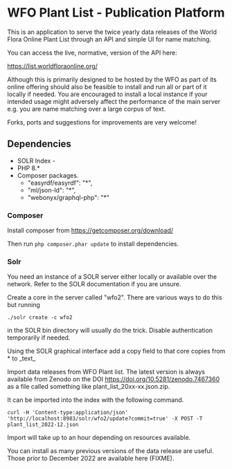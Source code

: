 # WFO Plant List - Publication Platform

This is an application to serve the twice yearly data releases of the World Flora Online Plant List through an API and simple UI for name matching.

You can access the live, normative, version of the API here:

https://list.worldfloraonline.org/

Although this is primarily designed to be hosted by the WFO as part of its online offering should also be feasible to install and run all or part of it locally if needed. You are encouraged to install a local instance if your intended usage might adversely affect the performance of the main server e.g. you are name matching over a large corpus of text.

Forks, ports and suggestions for improvements are very welcome!

## Dependencies

* SOLR Index - 
* PHP 8.*
* Composer packages.
  * "easyrdf/easyrdf": "*",
  * "ml/json-ld": "*",
  * "webonyx/graphql-php": "*"
  

### Composer

Install composer from https://getcomposer.org/download/ 

Then run `php composer.phar update` to install dependencies.

### Solr

You need an instance of a SOLR server either locally or available over the network. Refer to the SOLR documentation if you are unsure.

Create a core in the server called "wfo2". There are various ways to do this but running

`./solr create -c wfo2`

in the SOLR bin directory will usually do the trick. Disable authentication temporarily if needed.

Using the SOLR graphical interface add a copy field to that core copies from * to \_text\_

Import data releases from WFO Plant list. The latest version is always available from Zenodo on the DOI https://doi.org/10.5281/zenodo.7467360 as a file called something like plant_list_20xx-xx.json.zip.

It can be imported into the index with the following command.

`curl -H 'Content-type:application/json' 'http://localhost:8983/solr/wfo2/update?commit=true' -X POST -T plant_list_2022-12.json`

Import will take up to an hour depending on resources available.

You can install as many previous versions of the data release are useful. Those prior to December 2022 are available here (FIXME).





